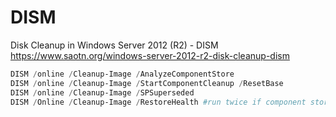 # DISM

Disk Cleanup in Windows Server 2012 (R2) - DISM  https://www.saotn.org/windows-server-2012-r2-disk-cleanup-dism
```powershell
DISM /online /Cleanup-Image /AnalyzeComponentStore
DISM /online /Cleanup-Image /StartComponentCleanup /ResetBase
DISM /online /Cleanup-Image /SPSuperseded
DISM /Online /Cleanup-Image /RestoreHealth #run twice if component store is corrupt

```

